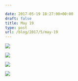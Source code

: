 ```yaml
---

date: 2017-05-19 18:27:00+00:00
draft: false
title: May 19
type: post
url: /blog/2017/5/may-19
---
```




  
   ![](/images/2017-05-19-20175may-19/IMG_1185.jpg)

  

  
   ![](/images/2017-05-19-20175may-19/IMG_1187.jpg)

  

  
   ![](/images/2017-05-19-20175may-19/IMG_1188.jpg)

  

  
   ![](/images/2017-05-19-20175may-19/IMG_1189.jpg)

  


